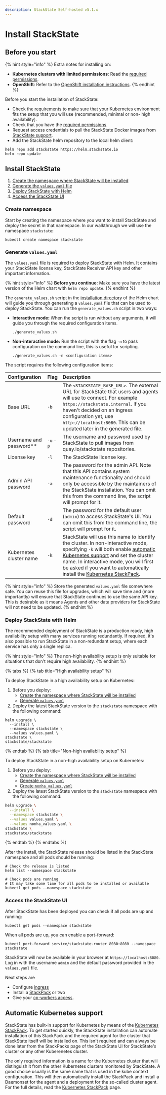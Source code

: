 ```yaml
---
description: StackState Self-hosted v5.1.x 
---
```


# Install StackState

## Before you start

{% hint style="info" %}
Extra notes for installing on:

* **Kubernetes clusters with limited permissions**: Read the [required permissions](required_permissions.md).
* **OpenShift**: Refer to the [OpenShift installation instructions](openshift_install.md).
{% endhint %}

Before you start the installation of StackState:

* Check the [requirements](/setup/install-stackstate/requirements.md) to make sure that your Kubernetes environment fits the setup that you will use (recommended, minimal or non- high availability).
* Check that you have the [required permissions](required_permissions.md).
* Request access credentials to pull the StackState Docker images from [StackState support](https://support.stackstate.com/).
* Add the StackState helm repository to the local helm client:

```text
helm repo add stackstate https://helm.stackstate.io
helm repo update
```

## Install StackState

1. [Create the namespace where StackState will be installed](kubernetes_install.md#create-namespace)
2. [Generate the `values.yaml` file](kubernetes_install.md#generate-values.yaml)
3. [Deploy StackState with Helm](kubernetes_install.md#deploy-stackstate-with-helm)
4. [Access the StackState UI](kubernetes_install.md#access-the-stackstate-ui)

### Create namespace

Start by creating the namespace where you want to install StackState and deploy the secret in that namespace. In our walkthrough we will use the namespace `stackstate`:

```text
kubectl create namespace stackstate
```

### Generate `values.yaml`

The `values.yaml` file is required to deploy StackState with Helm. It contains your StackState license key, StackState Receiver API key and other important information.

{% hint style="info" %}
**Before you continue:** Make sure you have the latest version of the Helm chart with `helm repo update`.
{% endhint %}

The `generate_values.sh` script in the [installation directory](https://github.com/StackVista/helm-charts/tree/master/stable/stackstate/installation) of the Helm chart will guide you through generating a `values.yaml` file that can be used to deploy StackState. You can run the `generate_values.sh` script in two ways:

* **Interactive mode:** When the script is run without any arguments, it will guide you through the required configuration items.

  ```text
  ./generate_values.sh
  ```

* **Non-interactive mode:** Run the script with the flag `-n` to pass configuration on the command line, this is useful for scripting.

  ```text
  ./generate_values.sh -n <configuration items>
  ```

The script requires the following configuration items:

| Configuration | Flag | Description                                                                                                                                                                                                                                                                                                                                                                                 |
| :--- | :--- |:--------------------------------------------------------------------------------------------------------------------------------------------------------------------------------------------------------------------------------------------------------------------------------------------------------------------------------------------------------------------------------------------|
| Base URL | `-b` | The `<STACKSTATE_BASE_URL>`. The external URL for StackState that users and agents will use to connect. For example `https://stackstate.internal`. If you haven't decided on an Ingress configuration yet, use `http://localhost:8080`. This can be updated later in the generated file.                                                                                                    |
| Username and password\*\* | `-u` `-p` | The username and password used by StackState to pull images from quay.io/stackstate repositories.                                                                                                                                                                                                                                                                                           |
| License key | `-l` | The StackState license key.                                                                                                                                                                                                                                                                                                                                                                 |
| Admin API password | `-a` | The password for the admin API. Note that this API contains system maintenance functionality and should only be accessible by the maintainers of the StackState installation. You can omit this from the command line, the script will prompt for it.                                                                                                                                       |
| Default password | `-d` | The password for the default user \(`admin`\) to access StackState's UI. You can omit this from the command line, the script will prompt for it.                                                                                                                                                                                                                                            |
| Kubernetes cluster name | `-k` | StackState will use this name to identify the cluster. In non-interactive mode, specifying `-k` will both enable [automatic Kubernetes support](kubernetes_install.md#automatic-kubernetes-support) and set the cluster name. In interactive mode, you will first be asked if you want to automatically install the [Kubernetes StackPack](../../../stackpacks/integrations/kubernetes.md). |

{% hint style="info" %}
Store the generated `values.yaml` file somewhere safe. You can reuse this file for upgrades, which will save time and \(more importantly\) will ensure that StackState continues to use the same API key. This is desirable as it means Agents and other data providers for StackState will not need to be updated.
{% endhint %}

### Deploy StackState with Helm

The recommended deployment of StackState is a production ready, high availability setup with many services running redundantly. If required, it's also possible to run StackState in a non-redundant setup, where each service has only a single replica.

{% hint style="info" %}
The non-high availability setup is only suitable for situations that don't require high availability.
{% endhint %}

{% tabs %}
{% tab title="High availability setup" %}

To deploy StackState in a high availability setup on Kubernetes:

1. Before you deploy:
   * [Create the namespace where StackState will be installed](kubernetes_install.md#create-namespace)
   * [Generate `values.yaml`](#generate-values.yaml)
2. Deploy the latest StackState version to the `stackstate` namespace with the following command:

```text
helm upgrade \
  --install \
  --namespace stackstate \
  --values values.yaml \
stackstate \
stackstate/stackstate
```
{% endtab %}
{% tab title="Non-high availability setup" %}

To deploy StackState in a non-high availability setup on Kubernetes:

1. Before you deploy:
   * [Create the namespace where StackState will be installed](kubernetes_install.md#create-namespace)
   * [Generate `values.yaml`](#generate-values.yaml)
   * [Create `nonha_values.yaml`](non_high_availability_setup.md)
3. Deploy the latest StackState version to the `stackstate` namespace with the following command:

```bash
helm upgrade \
  --install \
  --namespace stackstate \
  --values values.yaml \
  --values nonha_values.yaml \
stackstate \
stackstate/stackstate
```
{% endtab %}
{% endtabs %}

After the install, the StackState release should be listed in the StackState namespace and all pods should be running:

```text
# Check the release is listed
helm list --namespace stackstate

# Check pods are running
# It may take some time for all pods to be installed or available
kubectl get pods --namespace stackstate
```

### Access the StackState UI

After StackState has been deployed you can check if all pods are up and running:

```text
kubectl get pods --namespace stackstate
```

When all pods are up, you can enable a port-forward:

```text
kubectl port-forward service/stackstate-router 8080:8080 --namespace stackstate
```

StackState will now be available in your browser at `https://localhost:8080`. Log in with the username `admin` and the default password provided in the `values.yaml` file.

Next steps are

* Configure [ingress](ingress.md)
* Install a [StackPack](../../../stackpacks/about-stackpacks.md) or two
* Give your [co-workers access](../../../configure/security/authentication/).

## Automatic Kubernetes support

StackState has built-in support for Kubernetes by means of the [Kubernetes StackPack](../../../stackpacks/integrations/kubernetes.md). To get started quickly, the StackState installation can automate installation of this StackPack and the required agent for the cluster that StackState itself will be installed on. This isn't required and can always be done later from the StackPacks page of the StackState UI for StackState's cluster or any other Kuberenetes cluster.

The only required information is a name for the Kubernetes cluster that will distinguish it from the other Kubernetes clusters monitored by StackState. A good choice usually is the same name that is used in the kube context configuration. This will then automatically install the StackPack and install a Daemonset for the agent and a deployment for the so-called cluster agent. For the full details, read the [Kubernetes StackPack](../../../stackpacks/integrations/kubernetes.md) page.

